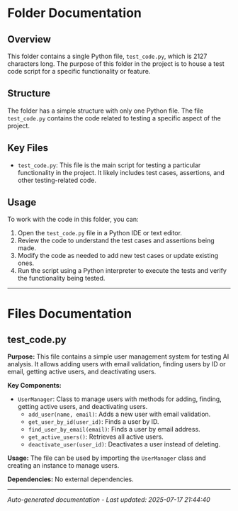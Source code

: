 # Folder Documentation

## Overview
This folder contains a single Python file, `test_code.py`, which is 2127 characters long. The purpose of this folder in the project is to house a test code script for a specific functionality or feature.

## Structure
The folder has a simple structure with only one Python file. The file `test_code.py` contains the code related to testing a specific aspect of the project.

## Key Files
- `test_code.py`: This file is the main script for testing a particular functionality in the project. It likely includes test cases, assertions, and other testing-related code.

## Usage
To work with the code in this folder, you can:
1. Open the `test_code.py` file in a Python IDE or text editor.
2. Review the code to understand the test cases and assertions being made.
3. Modify the code as needed to add new test cases or update existing ones.
4. Run the script using a Python interpreter to execute the tests and verify the functionality being tested.

---

# Files Documentation

## test_code.py

**Purpose:** This file contains a simple user management system for testing AI analysis. It allows adding users with email validation, finding users by ID or email, getting active users, and deactivating users.

**Key Components:**
- `UserManager`: Class to manage users with methods for adding, finding, getting active users, and deactivating users.
  - `add_user(name, email)`: Adds a new user with email validation.
  - `get_user_by_id(user_id)`: Finds a user by ID.
  - `find_user_by_email(email)`: Finds a user by email address.
  - `get_active_users()`: Retrieves all active users.
  - `deactivate_user(user_id)`: Deactivates a user instead of deleting.

**Usage:** The file can be used by importing the `UserManager` class and creating an instance to manage users.

**Dependencies:** No external dependencies.

---
*Auto-generated documentation - Last updated: 2025-07-17 21:44:40*
